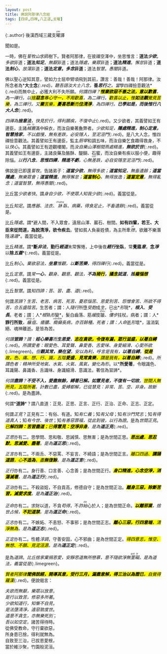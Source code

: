 ```yaml
---
layout: post
title: 佛說阿那律八念經
tags: [四谛,四禅,八正道,支曜]
---
```


{:.author}
後漢西域三藏支<ruby>曜<rt>yào</rt></ruby>譯

聞如是。

一時，佛在*誓牧山*求師樹下。賢者阿那律，在彼禪空澤中，坐思惟言：<b>道法*少欲*</b>，*多欲*非道；<b>道法*知足*</b>，*無厭*非道；道法*隱處*，*樂眾*非道；<b>道法*精進*</b>，*懈怠*非道；<b>道法*制心*</b>，*放蕩*非道；<b>道法*定意*，*多念*非道</b>；道法*智慧*，*愚闇*非道。

佛以聖心逆知其意，譬如力士屈申臂頃飛到其前，讚言：善哉！善哉！阿那律。汝所念者為*<b>大士念</b>*{:.red}。聽吾語汝大士八念，*<b>善<i>思</i><i>行</i></b>*之。當*學四禪撿意觀法*{:.red}而無中止，必獲大利不失所願。*何謂四禪？<b><mark>惟棄<i>欲惡</i>不善之法，<i>意</i>以歡喜</mark></b>，為一禪行。以<mark>捨<b>惡念</b><i>專心</i>守一，不用歡喜</mark>，為二禪行。<mark>歡喜以止，惟<b>如法觀</b><i>覺見</i>苦樂</mark>，為三禪行。又<mark><b>棄</b>苦樂，<b><i>憂喜</i>悉斷</b>而<b>住<i>清淨</i></b></mark>，為四禪行。<b>已學如是，而後惟行八大人念</b>*{:.red}。

*四禪為<b>撿意法</b>，快見於行，得利願疾，不復中止*{:.red}。又少欲者，其義譬如王有邊臣，主諸<dfn title="泛指杯、箧（qiè）等容器。"><ruby>椷<rt>jiān</rt></ruby></dfn><dfn title="竹编的盛器。"><ruby>簏<rt>lù</rt></ruby></dfn>滿中綵衣，而汝自樂著麁弊者。*少欲知足，<b>隱處精進，制心定意，智慧捨家</b>，不以戲慢，無有差跌，必安隱人，至泥洹門*{:.red}。是八大人念，惟四禪撿意觀法。其義譬如王有邊臣，監主<dfn title="掌管膳食之小吏。">厨宰</dfn>和調五味，而汝自樂乞食趣得救身，不以<dfn title="犹称心。谓感到满足或畅快。">快心</dfn>。其義譬如王有遊觀樓閣，而*汝自樂山澤樹間<dfn title="闲居。亦谓居处、安息的处所。">燕處</dfn>精進，<b>無欲於世</b>*{:.red}。其義譬如王有邊臣，主諸良藥及酪酥、醍醐、石蜜，而汝自樂有疾以服小便，趣得除惱。*以<b>行八念</b>，<b>思惟四禪</b>，<b>精進不虧</b>，心無<dfn title="喻失误。"><ruby>差<rt>cuō</rt></ruby>跌</dfn>，必自安隱至泥洹門*{:.red}。

佛說是已即還*誓牧*，告諸弟子：*<b>道當<i>少欲</i></b>，無得多欲；<b>道當<i>知足</i></b>，無畜遺餘；<b>道當<i>隱處</i></b>，無樂眾會；<b>道當<i>精進</i></b>，無得懈怠；<mark><b>道當<i>制心</i></b></mark>，無得放逸；<mark><b>道當<i>定意</i></b></mark>，無得亂念；道當智慧，無得愚闇*{:.red}。

比丘當*少欲者<dfn title="愉悦，舒适，畅快。">快</dfn>*。謂*身自少欲，不使眾人知我少欲*{:.red}。義當從是。

比丘*知足*。謂*應器、法衣、<ruby>牀<rt>chuáng</rt></ruby>臥、病藥，得食足止，不畜遺餘*{:.red}。義當從是。

比丘*隱處*。謂*<span class="red">避人間，不入眾會，遠居山澤、巖石、樹間。<b>如有四輩，若王、大臣來從問道，為說清淨，欲令疾去</b></span>。譬如貧人負豪姓債，為主所牽<dfn title="拉。"><ruby>抴<rt>yè</rt></ruby></dfn>，欲離不樂潛隱<dfn title="逃往远处。">遠遁</dfn>*。義當從是。

比丘*精進*。謂*<b>斷<i>非法</i></b>，<b>勤行<i>經道</i></b>未常懈惓，上中後夜<b><i>經行</i>坐臥</b>，常<b>覺寤<i>意</i></b>，<b>念<i>淨</i></b>以<b>除<i>五蓋</i></b>*{:.red}。義當從是。

比丘*制心*。*棄欲惡法，<b>坐<i>意</i></b>惟<i>觀</i>，以<b>斷<i>苦樂</i></b>，得四禪行*{:.red}。義當從是。

比丘*定意*。謂*常<b>一心</b>，觀身、觀意、觀法，<b>不為<mark>猗<i>行</i></mark>，<mark>攝<i>念</i></mark>就<i>道</i></b>，<b>捨<mark><i>癡</i><i>惱</i>想</mark></b>*{:.red}。義當從是。

比丘*智慧*。謂*知四諦：苦、習、盡、道*{:.red}。

何謂*苦諦*？*生苦、老苦、病苦、死苦、憂悲惱苦、恩愛別苦、怨憎會苦、所欲不得苦，合五盛陰苦*。生苦者；謂：人*隨行*所墮*受胞*成*生*，已出*<i>形</i>現*，*<b><i>根</i>入</b>*、*<b><i>受</i>長</b>*。老者；謂：人*<i>根</i>熟<i>形</i>變*，髮白齒落、筋<dfn title="疏松，柔软。">緩</dfn>皮<ruby>皺<rt>zhòu</rt></ruby>、<dfn title="弯下身子走路。"><ruby>僂<rt>lǚ</rt></ruby>步</dfn>拄杖。病者；謂：人*<b>罪行所致</b>*，<dfn title="毒疮名。"><ruby>癰<rt>yōng</rt>疽<rt>jū</rt></ruby></dfn>、瘡膿、<dfn title="癫痫。"><ruby>癎<rt>xián</rt></ruby></dfn><dfn title="精神错乱。"><ruby>癲<rt>diān</rt></ruby></dfn>長病，亦百餘種。死者；謂：人*<i>命</i>逝<i>形</i>壞*，溫消氣絕、魂神離逝。是皆為苦。

*何謂<b>習諦</b>？謂：<b>婬心樂喜</b>而<b>生恩愛</b>，<mark><b><i>志</i>在貪欲，令復<i>有漏</i>，眾行滋盛，以<i>著</i>自縛</b></mark>*{:.red}。*所謂愛者：眼愛色、耳愛聲、鼻愛香、舌愛味、身愛細滑、心愛所欲*{:.limegreen}。*但<b><i>觀</i>其<i>常</i>，<i>樂</i>在<i>望</i></b>，安以為利，呼言是我有，<b>以著自縛</b>。<mark><b>從<i>是</i></b>故，色、痛、想、行、識，五陰<b><i>愛</i>盛</b>，<b>見<i>常</i>貪樂</b>，謂是我有，<b>以<i>著</i>自縛</b></mark>*{:.red}。*所謂色者：精神所受地氣、水氣、火氣、風氣，變化為形*。以*<b>所愛著</b>，令眼識色、耳識聲、鼻識香、舌識味、身識細滑、意識法，著信為習諦*。

*何謂<b>盡諦</b>？<b>不<i>受</i>不<i>入</i>，<i>愛</i>盡無餘，<i>縛著</i>已解。如<b><i>慧見</i>者</b>，不復有一切故</b>。<mark>世間人無所見，<i>五陰</i>所<i>著</i></mark>。計數已盡，愛縛都解，已從慧見：非常、苦、空、非身。故斷*{:.red}。是為盡諦。

何謂*<b>道諦</b>*？謂八直道：正見、正思、正言、正行、正治、正命、正志、正定。

何謂*正見*？正見有二：有俗、有道。知*有仁義*；知*有父母*；知*有沙門梵志*；知*有得道真人*；知*有今世、後世*；知*有善惡罪福，從此到彼，以行為證*。是為*世間正見*。*<mark>已<b><i>解</i>四諦：苦習盡道</b>；已<b><i>得</i>慧見：空淨非身</b></mark>。是為<b>道正見</b>*{:.red}。

*正思*亦有二。思學問、思和敬、思誡慎、思無害；是為世間正思。*<mark><b>思<i>出處</i></b>，<b>思<i>忍默</i></b>，<b>思滅<i>愛</i>、盡<i>著</i></b></mark>。是為<b>道正思</b>*{:.red}。

*正言*亦有二。不兩舌、不惡罵、不妄言、不綺語；是為世間正言。*<mark>離口四過、<b>講誦<i>道語</i></b>，心<b>不<i>造為</i></b>，<i>盡</i><b>無復<i>餘</i></b></mark>。是為<b>道正言</b>*{:.red}。

*正行*亦有二。身行善、口言善、心念善；是為世間正行。*<mark><b>身口精進，心念<i>空淨</i>，消蕩滅<i>著</i></b></mark>。是為<b>道正行</b>*{:.red}。

*正治*亦有二。不殺盜婬，不自貢高，修德自守；是為世間正治。*<mark><b>離身三惡，除斷<i>苦習</i>，滅愛求度</b></mark>。是為<b>道正治</b>*{:.red}。

*正命*亦有二。求財以道，不貪<dfn title="不当得而得。">苟得</dfn>，不<dfn title="欺诈谎骗。">詐<ruby>紿<rt>dài</rt></ruby></dfn>心於人；是為世間正命。*<mark><b>以離邪業</b></mark>，捨世<dfn title="视天象变化以附会人事，预言吉凶。">占候</dfn>，<mark><b>不犯道禁</b></mark>。是為<b>道正命</b>*{:.red}。

*正志*亦有二。不嫉妬、不恚怒、不事邪；是為世間正志。*<mark><b>離心三惡，行四意端</b>，清淨無為</mark>。是為<b>道正志</b>*{:.red}。

*正定*亦有二。性體<dfn title="质朴调柔之意。">淳調</dfn>，守善安固，心不邪曲；是為世間正定。*<mark>得四意志，惟空、無想、不願、見泥洹源</mark>。是為<b>道正定</b>*{:.red}。

是為*道諦*。*比丘捨家棄捐恩愛，安靜思道無所戀慕，意不隨欲淨無<ruby>罣<rt>guà</rt>礙<rt>ài</rt></ruby>。是為道法，義當從是*{:.limegreen}。

*<mark>賢者阿那律<b>聞佛說經，開導其意，受行三月，漏盡意解，得三治以為證已</b>，自覺得羅漢</mark>*{:.red}。便說偈言：

*夫欲而無厭，樂眾以放意*，\
*是行以致苦，修惡多所著*。\
*少欲知道行，知慚不自見*，\
*是法墮清淨，遠惡致度世*。\
*道意不貪生，亦無樂死別*；\
*吾以如空定*，諸苦得待時。\
從佛受教命，守行棄欲惡，\
所身患已捨，得利就無為。\
自致至三治，已拔恩愛根，\
當於維沙聚，竹園般泥洹。
